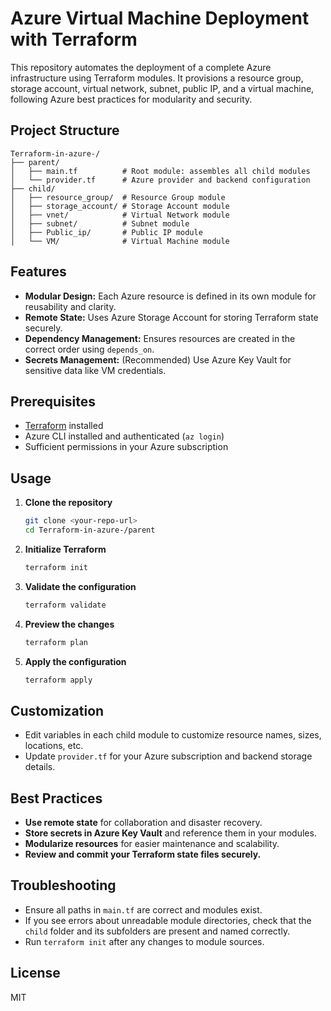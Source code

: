 # Azure Virtual Machine Deployment with Terraform

This repository automates the deployment of a complete Azure infrastructure using Terraform modules. It provisions a resource group, storage account, virtual network, subnet, public IP, and a virtual machine, following Azure best practices for modularity and security.

## Project Structure

```
Terraform-in-azure-/
├── parent/
│   ├── main.tf          # Root module: assembles all child modules
│   └── provider.tf      # Azure provider and backend configuration
├── child/
│   ├── resource_group/  # Resource Group module
│   ├── storage_account/ # Storage Account module
│   ├── vnet/            # Virtual Network module
│   ├── subnet/          # Subnet module
│   ├── Public_ip/       # Public IP module
│   └── VM/              # Virtual Machine module
```

## Features

- **Modular Design:** Each Azure resource is defined in its own module for reusability and clarity.
- **Remote State:** Uses Azure Storage Account for storing Terraform state securely.
- **Dependency Management:** Ensures resources are created in the correct order using `depends_on`.
- **Secrets Management:** (Recommended) Use Azure Key Vault for sensitive data like VM credentials.

## Prerequisites

- [Terraform](https://www.terraform.io/downloads.html) installed
- Azure CLI installed and authenticated (`az login`)
- Sufficient permissions in your Azure subscription

## Usage

1. **Clone the repository**
   ```sh
   git clone <your-repo-url>
   cd Terraform-in-azure-/parent
   ```

2. **Initialize Terraform**
   ```sh
   terraform init
   ```

3. **Validate the configuration**
   ```sh
   terraform validate
   ```

4. **Preview the changes**
   ```sh
   terraform plan
   ```

5. **Apply the configuration**
   ```sh
   terraform apply
   ```

## Customization

- Edit variables in each child module to customize resource names, sizes, locations, etc.
- Update `provider.tf` for your Azure subscription and backend storage details.

## Best Practices

- **Use remote state** for collaboration and disaster recovery.
- **Store secrets in Azure Key Vault** and reference them in your modules.
- **Modularize resources** for easier maintenance and scalability.
- **Review and commit your Terraform state files securely.**

## Troubleshooting

- Ensure all paths in `main.tf` are correct and modules exist.
- If you see errors about unreadable module directories, check that the `child` folder and its subfolders are present and named correctly.
- Run `terraform init` after any changes to module sources.

## License

MIT
